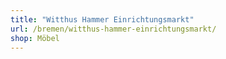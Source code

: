 ```yaml
---
title: "Witthus Hammer Einrichtungsmarkt"
url: /bremen/witthus-hammer-einrichtungsmarkt/
shop: Möbel
---
```

